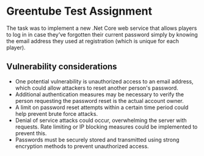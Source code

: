 # Greentube Test Assignment

The task was to implement a new .Net Core web service that allows players to log in in case they’ve forgotten their current password simply by knowing the email address they used at registration (which is unique for each player).

## Vulnerability considerations

* One potential vulnerability is unauthorized access to an email address, which could allow attackers to reset another person's password.
* Additional authentication measures may be necessary to verify the person requesting the password reset is the actual account owner.
* A limit on password reset attempts within a certain time period could help prevent brute force attacks.
* Denial of service attacks could occur, overwhelming the server with requests. Rate limiting or IP blocking measures could be implemented to prevent this.
* Passwords must be securely stored and transmitted using strong encryption methods to prevent unauthorized access.
